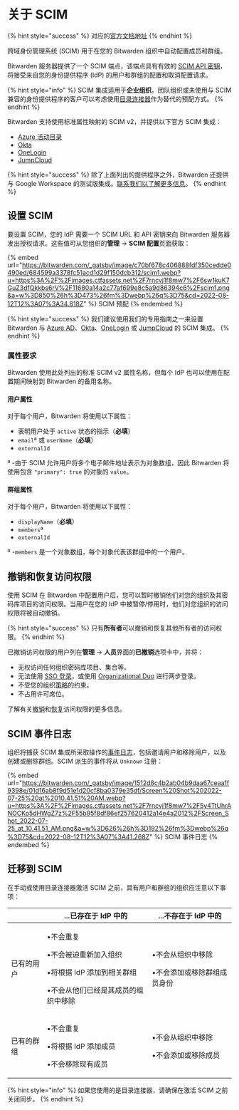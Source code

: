 # 关于 SCIM

{% hint style="success" %}
对应的[官方文档地址](https://bitwarden.com/help/about-scim/)
{% endhint %}

跨域身份管理系统 (SCIM) 用于在您的 Bitwarden 组织中自动配置成员和群组。

Bitwarden 服务器提供了一个 SCIM 端点，该端点具有有效的 [SCIM API 密钥](about-scim.md#setting-up-scim)，将接受来自您的身份提供程序 (IdP) 的用户和群组的配置和取消配置请求。

{% hint style="info" %}
SCIM 集成适用于**企业组织**。团队组织或未使用与 SCIM 兼容的身份提供程序的客户可以考虑使用[目录连接器](../directory-connector/directory-connector-cli.md)作为替代的预配方式。
{% endhint %}

Bitwarden 支持使用标准属性映射的 SCIM v2，并提供以下官方 SCIM 集成：

* [Azure 活动目录](../admin-console/user-management/scim/microsoft-entra-id-scim-integration.md)
* [Okta](okta-scim-integration.md)
* [OneLogin](onelogin-scim-integration.md)
* [JumpCloud](jumpcloud-scim-integration.md)

{% hint style="success" %}
除了上面列出的提供程序之外，Bitwarden 还提供与 Google Workspace 的测试版集成。[联系我们以了解更多信息](https://bitwarden.com/contact/)。
{% endhint %}

## 设置 SCIM <a href="#setting-up-scim" id="setting-up-scim"></a>

要设置 SCIM，您的 IdP 需要一个 SCIM URL 和 API 密钥来向 Bitwarden 服务器发出授权请求。这些值可从您组织的**管理** → **SCIM 配置**页面获取：

{% embed url="https://bitwarden.com/_gatsby/image/c70bf678c406888fdf350cedde0490ed/684599a3378fc51acd1d29f150dcb312/scim1.webp?u=https%3A%2F%2Fimages.ctfassets.net%2F7rncvj1f8mw7%2F6sw1kuK7GuZ3dfQkkbs6rV%2F11680a14a2c77af699e8c5a9d86394c6%2Fscim1.png&a=w%3D850%26h%3D473%26fm%3Dwebp%26q%3D75&cd=2022-08-12T12%3A07%3A34.818Z" %}
SCIM 预配
{% endembed %}

{% hint style="success" %}
我们建议使用我们的专用指南之一来设置 Bitwarden 与 [Azure AD](../admin-console/user-management/scim/microsoft-entra-id-scim-integration.md)、[Okta](okta-scim-integration.md)、[OneLogin](onelogin-scim-integration.md) 或 [JumpCloud](jumpcloud-scim-integration.md) 的 SCIM 集成。
{% endhint %}

### 属性要求 <a href="#required-attributes" id="required-attributes"></a>

Bitwarden 使用此处列出的标准 SCIM v2 属性名称，但每个 IdP 也可以使用在配置期间映射到 Bitwarden 的备用名称。

#### 用户属性 <a href="#user-attributes" id="user-attributes"></a>

对于每个用户，Bitwarden 将使用以下属性：

* 表明用户处于 `active` 状态的指示（**必填**）
* `email`ª 或 `userName`（**必填**）
* `externalId`

ª -由于 SCIM 允许用户将多个电子邮件地址表示为对象数组，因此 Bitwarden 将使用包含 `"primary": true` 的对象的 `value`。

#### 群组属性 <a href="#group-attributes" id="group-attributes"></a>

对于每个用户，Bitwarden 将使用以下属性：

* `displayName`（**必填**）
* `members`ª
* `externalId`

ª -`members` 是一个对象数组，每个对象代表该群组中的一个用户。

## 撤销和恢复访问权限 <a href="#revoking-and-restoring-access" id="revoking-and-restoring-access"></a>

使用 SCIM 在 Bitwarden 中配置用户后，您可以暂时撤销他们对您的组织及其密码库项目的访问权限。当用户在您的 IdP 中被暂停/停用时，他们对您组织的访问权限将被自动撤销。

{% hint style="success" %}
只有**所有者**可以撤销和恢复其他所有者的访问权限。
{% endhint %}

已撤销访问权限的用户列在**管理** → **人员**界面的**已撤销**选项卡中，并将：

* 无权访问任何组织密码库项目、集合等。
* 无法使用 [SSO 登录](../login-with-sso/using-login-with-sso.md)，或使用 [Organizational Duo](../two-step-login/setup-guides/two-step-login-via-duo.md) 进行两步登录。
* 不受您的组织[策略](../organizations/enterprise-policies.md)的约束。
* 不占用许可席位。

了解有关[撤销](../organizations/user-management.md#revoke-access)和[恢复](../organizations/user-management.md#restore-access)访问权限的更多信息。

## SCIM 事件日志 <a href="#scim-events" id="scim-events"></a>

组织将捕获 SCIM 集成所采取操作的[事件日志](../admin-console/reporting/event-logs.md)，包括邀请用户和移除用户，以及创建或删除群组。SCIM 派生的事件将从 `Unknown` 注册：

{% embed url="https://bitwarden.com/_gatsby/image/1512d8c4b2ab04b9daa67ceaa1f9398e/01d16ab8f9d51e1d20cf8ba0379e35df/Screen%20Shot%202022-07-25%20at%2010.41.51%20AM.webp?u=https%3A%2F%2Fimages.ctfassets.net%2F7rncvj1f8mw7%2F5y4TtUhrANOCKo5dHWgZ7z%2F55b95f8df86ef257620412a14e4a2012%2FScreen_Shot_2022-07-25_at_10.41.51_AM.png&a=w%3D626%26h%3D192%26fm%3Dwebp%26q%3D75&cd=2022-08-12T12%3A07%3A41.268Z" %}
SCIM 事件日志
{% endembed %}

## 迁移到 SCIM <a href="#migrating-to-scim" id="migrating-to-scim"></a>

在手动或使用目录连接器激活 SCIM 之前，具有用户和群组的组织应注意以下事项：

|       | .**..已存在于 IdP 中的**                                                             | **...不存在于 IdP 中的**                    |
| ----- | ------------------------------------------------------------------------------ | ------------------------------------- |
| 已有的用户 | <p>•不会重复</p><p>•不会被迫重新加入组织</p><p>•将根据 IdP 添加到相关群组</p><p>•不会从他们已经是其成员的组织中移除</p> | <p>•不会从组织中移除</p><p>•不会添加或移除群组成员身份</p> |
| 已有的群组 | <p>•不会重复</p><p>•将根据 IdP 添加成员</p><p>•不会移除现有成员</p>                               | <p>•不会从组织中移除</p><p>•不会添加或移除成员</p>     |

{% hint style="info" %}
如果您使用的是目录连接器，请确保在激活 SCIM 之前关闭同步。
{% endhint %}
